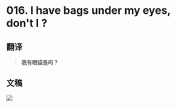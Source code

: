 # 016. I have bags under my eyes, don't I ?

## 翻译

> **我有眼袋是吗？**

## 文稿

![](https://cdn.jsdelivr.net/gh/imtianx/speaking180/img/016.jpg)

